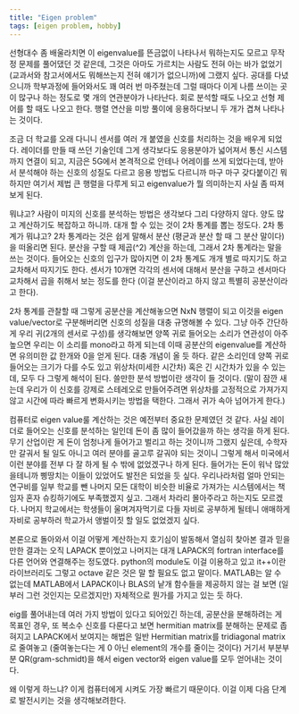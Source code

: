 ```yaml
---
title: "Eigen problem"
tags: [eigen problem, hobby]
---
```


선형대수 좀 배울라치면 이 eigenvalue를 뜬금없이 나타나서 뭐하는지도 모르고 무작정 문제를 풀어댔던 것 같은데, 그것은 아마도 가르치는 사람도 전혀 아는 바가 없었기 (교과서와 참고서에서도 뭐해쓰는지 전혀 얘기가 없으니까)에 그랬지 싶다. 공대를 다녔으니까 학부과정에 들어와서도 꽤 여러 번 마주쳤는데 그럴 때마다 이게 나름 쓰이는 곳이 많구나 하는 정도로 몇 개의 연관분야가 나타난다. 회로 분석할 때도 나오고 선형 제어를 할 때도 나오고 한다. 행렬 연산을 미방 풀이에 응용하다보니 두 개가 겹쳐 나타나는 것이다.

조금 더 학교를 오래 다니니 센서를 여러 개 붙였을 신호를 처리하는 것을 배우게 되었다. 레이더를 만들 때 쓰던 기술인데 그게 생각보다도 응용분야가 넓어져서 통신 시스템까지 연결이 되고, 지금은 5G에서 본격적으로 안테나 어레이를 쓰게 되었다는데, 받아서 분석해야 하는 신호의 성질도 다르고 응용 방법도 다르니까 마구 마구 갖다붙이긴 뭐하지만 여기서 제법 큰 행렬을 다루게 되고 eigenvalue가 뭘 의미하는지 사실 좀 따져보게 된다.

뭐냐고? 사람이 미지의 신호를 분석하는 방법은 생각보다 그리 다양하지 않다. 양도 많고 계산하기도 복잡하고 하니까. 대개 할 수 있는 것이 2차 통계를 뽑는 정도다. 2차 통계가 뭐냐고? 2차 통계라는 것은 쉽게 말해서 분산 (평균과 분산 할 때 그 분산 말이다)을 떠올리면 된다. 분산을 구할 때 제곱(^2) 계산을 하는데, 그래서 2차 통계라는 말을 쓰는 것이다. 들어오는 신호의 입구가 많아지면 이 2차 통계도 개개 별로 따지기도 하고 교차해서 따지기도 한다. 센서가 10개면 각각의 센서에 대해서 분산을 구하고 센서마다 교차해서 곱을 취해서 보는 정도를 한다 (이걸 분산이라고 하지 않고 특별히 공분산이라고 한다).

2차 통계를 관찰할 때 그렇게 공분산을 계산해놓으면 NxN 행렬이 되고 이것을 eigen value/vector로 구분해버리면 신호의 성질을 대충 규명해볼 수 있다. 그냥 아주 간단하게 우리 귀(2개의 센서로 구성)를 생각해보면 양쪽 귀로 들어오는 소리가 연관성이 아주 높으면 우리는 이 소리를 mono라고 하게 되는데 이때 공분산의 eigenvalue를 계산하면 유의미한 값 한개와 0을 얻게 된다. 대충 개념이 올 듯 하다. 같은 소리인데 양쪽 귀로 들어오는 크기가 다를 수도 있고 위상차(미세한 시간차) 혹은 긴 시간차가 있을 수 있는데, 모두 다 그렇게 해석이 된다. 쓸만한 분석 방법이란 생각이 들 것이다. (말이 잠깐 새는데 우리가 이 신호를 강제로 스테레오로 만들어주려면 위상차를 고정적으로 가져가지 않고 시간에 따라 빠르게 변화시키는 방법을 택한다. 그래서 귀가 속아 넘어가게 한다.)

컴퓨터로 eigen value룰 계산하는 것은 예전부터 중요한 문제였던 것 같다. 사실 레이더로 들어오는 신호를 분석하는 일인데 돈이 좀 많이 들어갔을까 하는 생각을 하게 된다. 무기 산업이란 게 돈이 엄청나게 들어가고 벌리고 하는 것이니까 그랬지 싶은데, 수학자만 갈궈서 될 일도 아니고 여러 분야를 골고루 갈궈야 되는 것이니 그렇게 해서 미국에서 이런 분야를 전부 다 잘 하게 될 수 밖에 없었겠구나 하게 된다. 들어가는 돈이 워낙 많았을테니까 삥땅치는 이들이 있었어도 발전은 되었을 듯 싶다. 우리나라처럼 얼마 안되는 연구비를 일부 학교를 뺀 나머지 모든 대학이 비슷한 비율로 가져가는 시스템에서는 책임자 혼자 슈킹하기에도 부족했겠지 싶고. 그래서 차라리 몰아주라고 하는지도 모르겠다. 나머지 학교에서는 학생들이 울며겨자먹기로 다들 자비로 공부하게 될테니 애매하게 자비로 공부하러 학교가서 앵벌이짓 할 일도 없었겠지 싶다. 

본론으로 돌아와서 이걸 어떻게 계산하는지 호기심이 발동해서 열심히 찾아본 결과 믿을 만한 결과는 오직 LAPACK 뿐이었고 나머지는 대개 LAPACK의 fortran interface를 다른 언어와 연결해주는 정도였다. python의 module도 이걸 이용하고 있고 it++이란 라이브러리도 그렇고 octave 같은 것은 말 할 필요도 없고 말이다. MATLAB는 알 수 없는데 MATLAB에서 LAPACK이나 BLAS의 낱개 함수들을 제공하지 않는 걸 보면 (일부러 그런 것인지는 모르겠지만) 자체적으로 뭔가를 가지고 있는 듯 하다.

eig를 풀어내는데 여러 가지 방법이 있다고 되어있긴 하는데, 공분산을 분해하려는 게 목표인 경우, 또 복소수 신호를 다룬다고 보면 hermitian matrix를 분해하는 문제로 좁혀지고 LAPACK에서 보여지는 해법은 일반 Hermitian matrix를 tridiagonal matrix로 줄여놓고 (줄여놓는다는 게 0 아닌 element의 개수를 줄이는 것이다) 거기서 부분부분 QR(gram-schmidt)을 해서 eigen vector와 eigen value를 모두 얻어내는 것이다. 

왜 이렇게 하느냐? 이게 컴퓨터에게 시켜도 가장 빠르기 때문이다. 이걸 이제 다음 단계로 발전시키는 것을 생각해보려한다.
